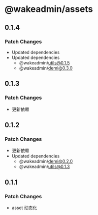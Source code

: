 # @wakeadmin/assets

## 0.1.4

### Patch Changes

- Updated dependencies
- Updated dependencies
  - @wakeadmin/utils@0.1.5
  - @wakeadmin/demi@0.3.0

## 0.1.3

### Patch Changes

- 更新依赖

## 0.1.2

### Patch Changes

- 更新依赖
- Updated dependencies
  - @wakeadmin/demi@0.2.0
  - @wakeadmin/utils@0.1.3

## 0.1.1

### Patch Changes

- asset 动态化
